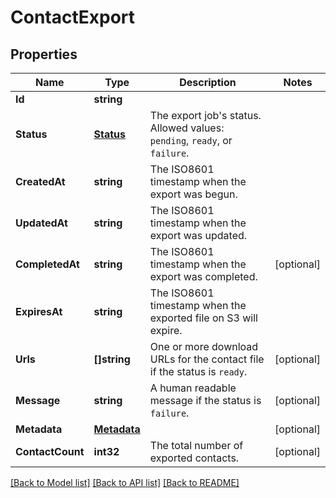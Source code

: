 # ContactExport

## Properties

Name | Type | Description | Notes
------------ | ------------- | ------------- | -------------
**Id** | **string** |  |
**Status** | [**Status**](Status.md) | The export job's status. Allowed values: `pending`, `ready`, or `failure`. |
**CreatedAt** | **string** | The ISO8601 timestamp when the export was begun. |
**UpdatedAt** | **string** | The ISO8601 timestamp when the export was updated. |
**CompletedAt** | **string** | The ISO8601 timestamp when the export was completed. |[optional] 
**ExpiresAt** | **string** | The ISO8601 timestamp when the exported file on S3 will expire. |
**Urls** | **[]string** | One or more download URLs for the contact file if the status is `ready`. |[optional] 
**Message** | **string** | A human readable message if the status is `failure`. |[optional] 
**Metadata** | [**Metadata**](Metadata.md) |  |[optional] 
**ContactCount** | **int32** | The total number of exported contacts. |[optional] 

[[Back to Model list]](../README.md#documentation-for-models) [[Back to API list]](../README.md#documentation-for-api-endpoints) [[Back to README]](../README.md)


